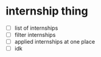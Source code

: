 # internship thing

- [ ] list of internships 
- [ ] filter internships 
- [ ] applied internships at one place 
- [ ] idk